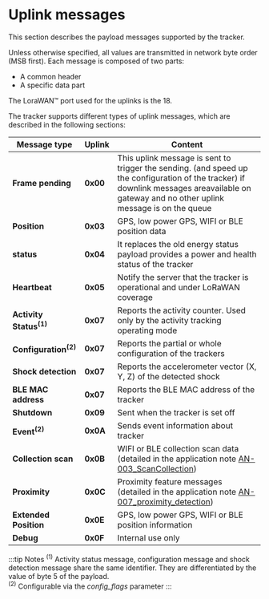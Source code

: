 # Uplink messages

 This section describes the payload messages supported by the tracker.

 Unless otherwise specified, all values are transmitted in network byte order (MSB first). Each message is composed of two parts:
-   A common header
-   A specific data part

 The LoraWAN™ port used for the uplinks is the 18.

 The tracker supports different types of uplink messages, which are described in the following sections:

|  Message type      | Uplink  |   Content          |
|------------------------|-------------|------------------------|
|**Frame pending**|**0x00**|This uplink message is sent to trigger the sending. (and speed up the configuration of the tracker) if downlink messages areavailable on gateway and no other uplink message is on the queue|
|**Position**          |  **0x03**    |GPS, low power GPS, WIFI or BLE position data|
|**status**            |  **0x04**    |It replaces the old energy status payload provides a power and health status of the tracker|
|**Heartbeat**         |  **0x05**    |Notify the server that the tracker is operational and under LoRaWAN coverage|
|**Activity Status<sup>(1)</sup>**|  **0x07**  |Reports the activity counter. Used only by the activity tracking operating mode|
|**Configuration<sup>(2)</sup>**  |  **0x07**  |Reports the partial or whole configuration of the trackers|
|**Shock detection**|  **0x07**  |Reports the accelerometer vector (X, Y, Z) of the detected shock|
|**BLE MAC address**     |  **0x07**  |Reports the BLE MAC address of the tracker|
|**Shutdown**          |  **0x09**    |Sent when the tracker is set off|
|**Event<sup>(2)</sup>**       |  **0x0A**    |Sends event information about tracker|
|**Collection scan**   |  **0x0B**    |WIFI or BLE collection scan data (detailed in the application note [AN-003_ScanCollection](https://actilitysa.sharepoint.com/:f:/t/aby/Evqx0qp6AQ1OqrI7-2DoIxsB1wKjLBjykfPh2p7Lo8mP7g?e=lUTAH0))|
|**Proximity**         |  **0x0C**    |Proximity feature messages (detailed in the application note [AN-007_proximity_detection](https://actilitysa.sharepoint.com/:f:/t/aby/EgbhcfgQ-bZPrkYbQ7isqYYBPZkOHvKjhwmED46IDtiimA?e=m0AYsd))|
|**Extended Position** |  **0x0E**|GPS, low power GPS, WIFI or BLE position information|
|**Debug**             |  **0x0F**    |Internal use only|

:::tip Notes
<sup>(1)</sup> Activity status message, configuration message and shock detection message share the same identifier. They are differentiated by the value of byte 5 of the payload. <br/>
<sup>(2)</sup> Configurable via the *config_flags* parameter
:::

